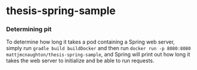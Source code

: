 # thesis-spring-sample

### Determining pit

To determine how long it takes a pod containing a Spring web server, simply run
`gradle build buildDocker` and then run `docker run -p 8080:8080
mattjmcnaughton/thesis-spring-sample`, and Spring will print out how long it
takes the web server to initialize and be able to run requests.
